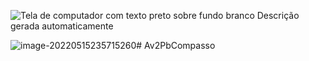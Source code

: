 ![Tela de computador com texto preto sobre fundo branco  Descrição gerada automaticamente](file:///C:/Users/idami/AppData/Local/Temp/msohtmlclip1/01/clip_image002.jpg)

 

![image-20220515235715260](C:\Users\idami\AppData\Roaming\Typora\typora-user-images\image-20220515235715260.png)# Av2PbCompasso
